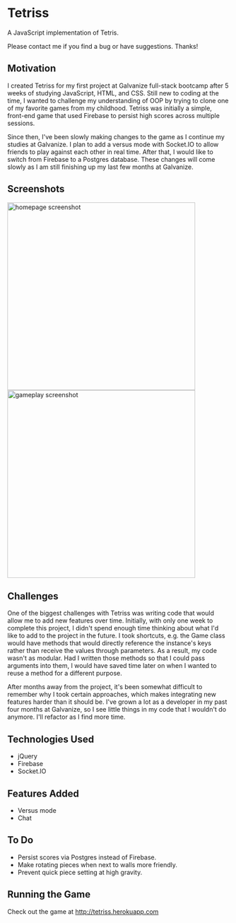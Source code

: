 # Tetriss
A JavaScript implementation of Tetris.

Please contact me if you find a bug or have suggestions. Thanks!

## Motivation
I created Tetriss for my first project at Galvanize full-stack bootcamp after 5 weeks of studying JavaScript, HTML, and CSS. Still new to coding at the time, I wanted to challenge my understanding of OOP by trying to clone one of my favorite games from my childhood. Tetriss was initially a simple, front-end game that used Firebase to persist high scores across multiple sessions.

Since then, I've been slowly making changes to the game as I continue my studies at Galvanize. I plan to add a versus mode with Socket.IO to allow friends to play against each other in real time. After that, I would like to switch from Firebase to a Postgres database. These changes will come slowly as I am still finishing up my last few months at Galvanize.

## Screenshots
<img src="http://i.imgur.com/32UNdZs.png" alt="homepage screenshot" height=425 />
<img src="http://i.imgur.com/qYAmV7w.png" alt="gameplay screenshot" height=425 />

## Challenges
One of the biggest challenges with Tetriss was writing code that would allow me to add new features over time. Initially, with only one week to complete this project, I didn't spend enough time thinking about what I'd like to add to the project in the future. I took shortcuts, e.g. the Game class would have methods that would directly reference the instance's keys rather than receive the values through parameters. As a result, my code wasn't as modular. Had I written those methods so that I could pass arguments into them, I would have saved time later on when I wanted to reuse a method for a different purpose.

After months away from the project, it's been somewhat difficult to remember why I took certain approaches, which makes integrating new features harder than it should be. I've grown a lot as a developer in my past four months at Galvanize, so I see little things in my code that I wouldn't do anymore. I'll refactor as I find more time.

## Technologies Used
- jQuery
- Firebase
- Socket.IO

## Features Added
- Versus mode
- Chat

## To Do
- Persist scores via Postgres instead of Firebase.
- Make rotating pieces when next to walls more friendly.
- Prevent quick piece setting at high gravity.

## Running the Game
Check out the game at http://tetriss.herokuapp.com
